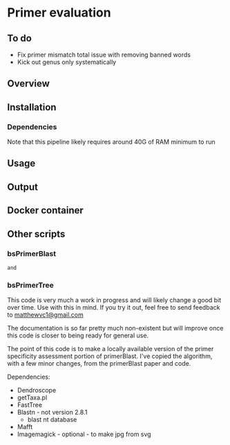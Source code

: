 # Primer evaluation

## To do

   * Fix primer mismatch total issue with removing banned words
   * Kick out genus only systematically


## Overview



## Installation

### Dependencies

Note that this pipeline likely requires around 40G of RAM minimum to run

## Usage



## Output



## Docker container


## Other scripts

### bsPrimerBlast
	and
### bsPrimerTree

This code is very much a work in progress and will likely change a good bit over time. Use with this in mind. If you try it out, feel free to send feedback to matthewvc1@gmail.com

The documentation is so far pretty much non-existent but will improve once this code is closer to being ready for general use.

The point of this code is to make a locally available version of the primer specificity assessment portion of primerBlast. I've copied the algorithm, with a few minor changes, from the primerBlast paper and code. 


Dependencies:
 - Dendroscope
 - getTaxa.pl
 - FastTree
 - Blastn - not version 2.8.1
   - blast nt database
 - Mafft
 - Imagemagick - optional - to make jpg from svg

